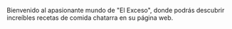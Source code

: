 Bienvenido al apasionante mundo de "El Exceso", donde podrás descubrir increíbles recetas de comida chatarra en su página web.
